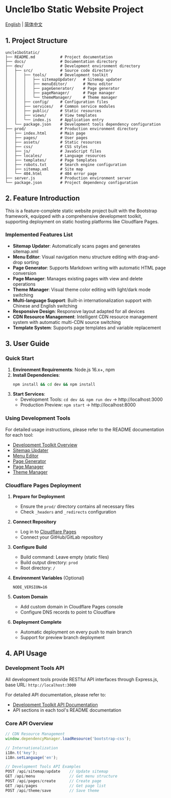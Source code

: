 # Uncle1bo Static Website Project

[English](#) | [简体中文](../README.md)

## 1. Project Structure

```
uncle1boStatic/
├── README.md           # Project documentation
├── docs/               # Documentation directory
├── dev/                # Development environment directory
│   ├── src/            # Source code directory
│   │   ├── tools/      # Development toolkit
│   │   │   ├── sitemapUpdater/   # Sitemap updater
│   │   │   ├── menuEditor/       # Menu editor
│   │   │   ├── pageGenerator/    # Page generator
│   │   │   ├── pageManager/      # Page manager
│   │   │   └── themeManager/     # Theme manager
│   │   ├── config/     # Configuration files
│   │   ├── services/   # Common service modules
│   │   ├── public/     # Static resources
│   │   ├── views/      # View templates
│   │   └── index.js    # Application entry
│   └── package.json    # Development tools dependency configuration
├── prod/               # Production environment directory
│   ├── index.html      # Main page
│   ├── pages/          # User pages
│   ├── assets/         # Static resources
│   ├── css/            # CSS styles
│   ├── js/             # JavaScript files
│   ├── locales/        # Language resources
│   ├── templates/      # Page templates
│   ├── robots.txt      # Search engine configuration
│   ├── sitemap.xml     # Site map
│   └── 404.html        # 404 error page
├── server.js           # Production environment server
└── package.json        # Project dependency configuration
```

## 2. Feature Introduction

This is a feature-complete static website project built with the Bootstrap framework, equipped with a comprehensive development toolkit, supporting deployment on static hosting platforms like Cloudflare Pages.

### Implemented Features List

- **Sitemap Updater**: Automatically scans pages and generates sitemap.xml
- **Menu Editor**: Visual navigation menu structure editing with drag-and-drop sorting
- **Page Generator**: Supports Markdown writing with automatic HTML page conversion
- **Page Manager**: Manages existing pages with view and delete operations
- **Theme Manager**: Visual theme color editing with light/dark mode switching
- **Multi-language Support**: Built-in internationalization support with Chinese and English switching
- **Responsive Design**: Responsive layout adapted for all devices
- **CDN Resource Management**: Intelligent CDN resource management system with automatic multi-CDN source switching
- **Template System**: Supports page templates and variable replacement

## 3. User Guide

### Quick Start

1. **Environment Requirements**: Node.js 16.x+, npm
2. **Install Dependencies**:
   ```bash
   npm install && cd dev && npm install
   ```
3. **Start Services**:
   - Development Tools: `cd dev && npm run dev` → http://localhost:3000
   - Production Preview: `npm start` → http://localhost:8000

### Using Development Tools

For detailed usage instructions, please refer to the README documentation for each tool:

- [Development Toolkit Overview](dev/README.md)
- [Sitemap Updater](dev/src/tools/sitemapUpdater/README.md)
- [Menu Editor](dev/src/tools/menuEditor/README.md)
- [Page Generator](dev/src/tools/pageGenerator/README.md)
- [Page Manager](dev/src/tools/pageManager/README.md)
- [Theme Manager](dev/src/tools/themeManager/README.md)

### Cloudflare Pages Deployment

1. **Prepare for Deployment**
   - Ensure the `prod/` directory contains all necessary files
   - Check `_headers` and `_redirects` configuration

2. **Connect Repository**
   - Log in to [Cloudflare Pages](https://pages.cloudflare.com/)
   - Connect your GitHub/GitLab repository

3. **Configure Build**
   - Build command: Leave empty (static files)
   - Build output directory: `prod`
   - Root directory: `/`

4. **Environment Variables** (Optional)
   ```
   NODE_VERSION=16
   ```

5. **Custom Domain**
   - Add custom domain in Cloudflare Pages console
   - Configure DNS records to point to Cloudflare

6. **Deployment Complete**
   - Automatic deployment on every push to main branch
   - Support for preview branch deployment

## 4. API Usage

### Development Tools API

All development tools provide RESTful API interfaces through Express.js, base URL: `http://localhost:3000`

For detailed API documentation, please refer to:
- [Development Toolkit API Documentation](dev/README.md#4-api-usage)
- API sections in each tool's README documentation

### Core API Overview

```javascript
// CDN Resource Management
window.dependencyManager.loadResource('bootstrap-css');

// Internationalization
i18n.t('key');
i18n.setLanguage('en');

// Development Tools API Examples
POST /api/sitemap/update    // Update sitemap
GET /api/menu               // Get menu structure
POST /api/pages/create      // Create page
GET /api/pages              // Get page list
POST /api/theme/save        // Save theme
```